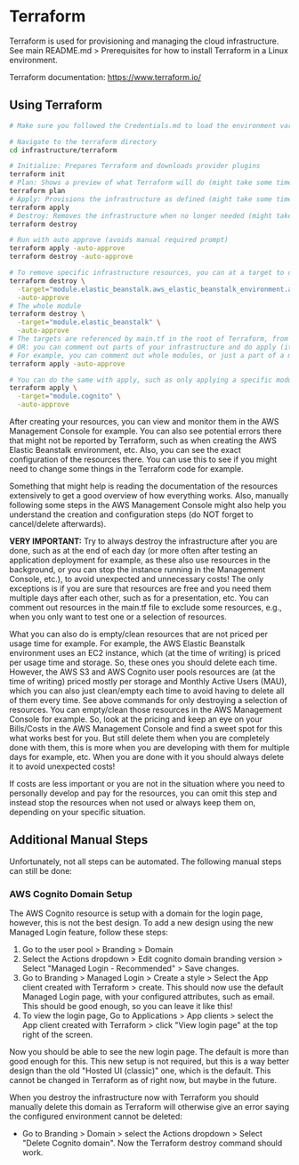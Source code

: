 # Terraform
Terraform is used for provisioning and managing the cloud infrastructure. See main README.md > Prerequisites for how to install Terraform in a Linux environment.

Terraform documentation: https://www.terraform.io/

## Using Terraform
```sh
# Make sure you followed the Credentials.md to load the environment variables in the terminal session!

# Navigate to the terraform directory
cd infrastructure/terraform

# Initialize: Prepares Terraform and downloads provider plugins
terraform init
# Plan: Shows a preview of what Terraform will do (might take some time)
terraform plan
# Apply: Provisions the infrastructure as defined (might take some time)
terraform apply
# Destroy: Removes the infrastructure when no longer needed (might take some time)
terraform destroy

# Run with auto approve (avoids manual required prompt)
terraform apply -auto-approve
terraform destroy -auto-approve

# To remove specific infrastructure resources, you can at a target to destroy, such as only the aws eb environment:
terraform destroy \
  -target="module.elastic_beanstalk.aws_elastic_beanstalk_environment.app_env" \
  -auto-approve
# The whole module
terraform destroy \
  -target="module.elastic_beanstalk" \
  -auto-approve
# The targets are referenced by main.tf in the root of Terraform, from there you can select the targets (you can add more targets)
# OR: you can comment out parts of your infrastructure and do apply (it will remove the commented parts)
# For example, you can comment out whole modules, or just a part of a module in its main.tf, such as aws_elastic_beanstalk_environment.app_env
terraform apply -auto-approve

# You can do the same with apply, such as only applying a specific module
terraform apply \
  -target="module.cognito" \
  -auto-approve
```

After creating your resources, you can view and monitor them in the AWS Management Console for example. You can also see potential errors there that might not be reported by Terraform, such as when creating the AWS Elastic Beanstalk environment, etc. Also, you can see the exact configuration of the resources there. You can use this to see if you might need to change some things in the Terraform code for example.

Something that might help is reading the documentation of the resources extensively to get a good overview of how everything works. Also, manually following some steps in the AWS Management Console might also help you understand the creation and configuration steps (do NOT forget to cancel/delete afterwards).

**VERY IMPORTANT:** Try to always destroy the infrastructure after you are done, such as at the end of each day (or more often after testing an application deployment for example, as these also use resources in the background, or you can stop the instance running in the Management Console, etc.), to avoid unexpected and unnecessary costs! The only exceptions is if you are sure that resources are free and you need them multiple days after each other, such as for a presentation, etc. You can comment out resources in the main.tf file to exclude some resources, e.g., when you only want to test one or a selection of resources.

What you can also do is empty/clean resources that are not priced per usage time for example. For example, the AWS Elastic Beanstalk environment uses an EC2 instance, which (at the time of writing) is priced per usage time and storage. So, these ones you should delete each time. However, the AWS S3 and AWS Cognito user pools resources are (at the time of writing) priced mostly per storage and Monthly Active Users (MAU), which you can also just clean/empty each time to avoid having to delete all of them every time. See above commands for only destroying a selection of resources. You can empty/clean those resources in the AWS Management Console for example. So, look at the pricing and keep an eye on your Bills/Costs in the AWS Management Console and find a sweet spot for this what works best for you. But still delete them when you are completely done with them, this is more when you are developing with them for multiple days for example, etc. When you are done with it you should always delete it to avoid unexpected costs!

If costs are less important or you are not in the situation where you need to personally develop and pay for the resources, you can omit this step and instead stop the resources when not used or always keep them on, depending on your specific situation.


## Additional Manual Steps
Unfortunately, not all steps can be automated. The following manual steps can still be done:

### AWS Cognito Domain Setup
The AWS Cognito resource is setup with a domain for the login page, however, this is not the best design. To add a new design using the new Managed Login feature, follow these steps:

1. Go to the user pool > Branding > Domain
2. Select the Actions dropdown > Edit cognito domain branding version > Select "Managed Login - Recommended" > Save changes.
3. Go to Branding > Managed Login > Create a style > Select the App client created with Terraform > create.
This should now use the default Managed Login page, with your configured attributes, such as email. This should be good enough, so you can leave it like this!
4. To view the login page, Go to Applications > App clients > select the App client created with Terraform > click "View login page" at the top right of the screen.

Now you should be able to see the new login page. The default is more than good enough for this. This new setup is not required, but this is a way better design than the old "Hosted UI (classic)" one, which is the default. This cannot be changed in Terraform as of right now, but maybe in the future.

When you destroy the infrastructure now with Terraform you should manually delete this domain as Terraform will otherwise give an error saying the configured environment cannot be deleted:
- Go to Branding > Domain > select the Actions dropdown > Select "Delete Cognito domain".
Now the Terraform destroy command should work.
